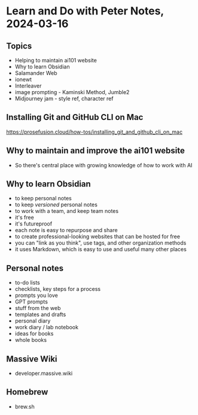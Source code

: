 # Learn and Do with Peter Notes, 2024-03-16

## Topics

- Helping to maintain ai101 website
- Why to learn Obsidian
- Salamander Web
- ionewt
- Interleaver
- image prompting - Kaminski Method, Jumble2
- Midjourney jam - style ref, character ref

## Installing Git and GitHub CLI on Mac

https://prosefusion.cloud/how-tos/installing_git_and_github_cli_on_mac

## Why to maintain and improve the ai101 website

- So there's central place with growing knowledge of how to work with AI

## Why to learn Obsidian

- to keep personal notes
- to keep _versioned_ personal notes
- to work with a team, and keep team notes
- it's free
- it's futureproof
- each note is easy to repurpose and share
- to create professional-looking websites that can be hosted for free
- you can "link as you think", use tags, and other organization methods
- it uses Markdown, which is easy to use and useful many other places

## Personal notes

- to-do lists
- checklists, key steps for a process
- prompts you love
- GPT prompts
- stuff from the web
- templates and drafts
- personal diary
- work diary / lab notebook
- ideas for books
- whole books

## Massive Wiki

- developer.massive.wiki

## Homebrew

- brew.sh